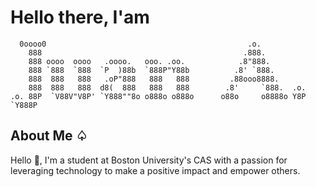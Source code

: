 # Hello there, I'am
      0oooo0                                             .o.           
        888                                             .888.          
        888 oooo  oooo   .oooo.   ooo. .oo.            .8"888.         
        888 `888  `888  `P  )88b  `888P"Y88b          .8' `888.        
        888  888   888   .oP"888   888   888         .88ooo8888.       
        888  888   888  d8(  888   888   888        .8'     `888.  .o. 
    .o. 88P  `V88V"V8P' `Y888""8o o888o o888o      o88o     o8888o Y8P 
    `Y888P                                                             
                                                             
## About Me ♤
Hello 👋, I'm a student at Boston University's CAS with a passion for leveraging technology to make a positive impact and empower others.

